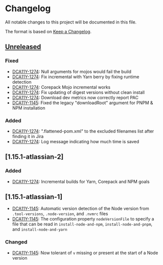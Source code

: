 # Changelog

All notable changes to this project will be documented in this file.

The format is based on [Keep a Changelog](https://keepachangelog.com/en/1.1.0/).

## [Unreleased]

### Fixed

- [DCA11Y-1274]: Null arguments for mojos would fail the build
- [DCA11Y-1274]: Fix incremental with Yarn berry by fixing runtime detection
- [DCA11Y-1274]: Corepack Mojo incremental works
- [DCA11Y-1274]: Fix updating of digest versions without clean install
- [DCA11Y-1274]: Download dev metrics now correctly report PAC
- [DCA11Y-1145]: Fixed the legacy "downloadRoot" argument for PNPM & NPM installation

### Added

- [DCA11Y-1274]: ".flattened-pom.xml" to the excluded filenames list after finding it in Jira
- [DCA11Y-1274]: Log message indicating how much time is saved

## [1.15.1-atlassian-2]

### Added

- [DCA11Y-1274]: Incremental builds for Yarn, Corepack and NPM goals 

## [1.15.1-atlassian-1]

- [DCA11Y-1145]: Automatic version detection of the Node version from `.tool-versions`, `.node-version`, and `.nvmrc` files
- [DCA11Y-1145]: The configuration property `nodeVersionFile` to specify a file that can be read in `install-node-and-npm`, `install-node-and-pnpm`, and `install-node-and-yarn`

### Changed

- [DCA11Y-1145]: Now tolerant of `v` missing or present at the start of a Node version

[DCA11Y-1274]: https://hello.jira.atlassian.cloud/browse/DCA11Y-1274
[DCA11Y-1145]: https://hello.jira.atlassian.cloud/browse/DCA11Y-1145
[unreleased]: https://github.com/olivierlacan/keep-a-changelog/compare/v1.15.1-atlassian-2...HEAD
